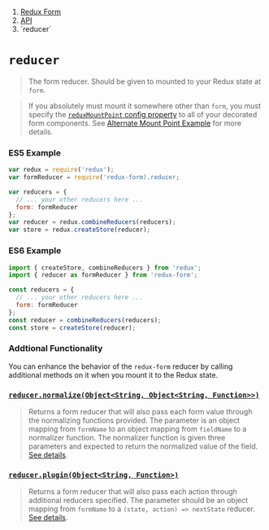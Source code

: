 <ol class="breadcrumb">
  <li><a href="#/">Redux Form</a></li>
  <li><a href="#/api">API</a></li>
  <li class="active">`reducer`</li>
</ol>

# `reducer`

> The form reducer. Should be given to mounted to your Redux state at `form`.

> If you absolutely must mount it somewhere other than `form`, you must specify the 
[`reduxMountPoint` config property](#/api/reduxForm) to all of your decorated form components.
See [Alternate Mount Point Example](#/examples/alternate-mount-point) for more details.

### ES5 Example

```javascript
var redux = require('redux');
var formReducer = require('redux-form).reducer;

var reducers = {
  // ... your other reducers here ...
  form: formReducer
};
var reducer = redux.combineReducers(reducers);
var store = redux.createStore(reducer);
```

### ES6 Example

```javascript
import { createStore, combineReducers } from 'redux';
import { reducer as formReducer } from 'redux-form';

const reducers = {
  // ... your other reducers here ...
  form: formReducer
};
const reducer = combineReducers(reducers);
const store = createStore(reducer);
```

### Addtional Functionality

You can enhance the behavior of the `redux-form` reducer by calling additional methods on it when you mount it to 
the Redux state.

### [`reducer.normalize(Object<String, Object<String, Function>>)`](#/api/reducer/normalize)

> Returns a form reducer that will also pass each form value through the normalizing functions provided. The 
parameter is an object mapping from `formName` to an object mapping from `fieldName` to a normalizer function. The 
normalizer function is given three parameters and expected to return the normalized value of the field.
[See details](#/api/reducer/normalize).

### [`reducer.plugin(Object<String, Function>)`](#/api/reducer/plugin)

> Returns a form reducer that will also pass each action through additional reducers specified. The parameter should 
be an object mapping from `formName` to a `(state, action) => nextState` reducer.
[See details](#/api/reducer/plugin).
